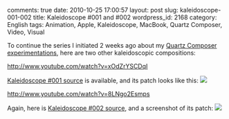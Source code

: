 comments: true
date: 2010-10-25 17:00:57
layout: post
slug: kaleidoscope-001-002
title: Kaleidoscope #001 and #002
wordpress_id: 2168
category: English
tags: Animation, Apple, Kaleidoscope, MacBook, Quartz Composer, Video, Visual

To continue the series I initiated 2 weeks ago about my [Quartz Composer experimentations](http://kevin.deldycke.com/2010/10/export-quartz-composer-video/), here are two other kaleidoscopic compositions:

http://www.youtube.com/watch?v=xOdZrYSCDqI

[Kaleidoscope #001 source](http://kevin.deldycke.com/static/documents/kaleidoscope-001.qtz) is available, and its patch looks like this:
[![](http://kevin.deldycke.com/wp-content/uploads/2010/10/kaleidoscope-001-patch-300x211.png)](http://kevin.deldycke.com/wp-content/uploads/2010/10/kaleidoscope-001-patch.png)

http://www.youtube.com/watch?v=8LNgo2Esmps

Again, here is [Kaleidoscope #002 source](http://kevin.deldycke.com/static/documents/kaleidoscope-002.qtz), and a screenshot of its patch:
[![](http://kevin.deldycke.com/wp-content/uploads/2010/10/kaleidoscope-002-patch-300x187.png)](http://kevin.deldycke.com/wp-content/uploads/2010/10/kaleidoscope-002-patch.png)
